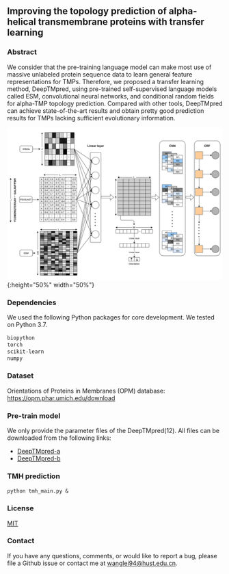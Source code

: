 ## Improving the topology prediction of alpha-helical transmembrane proteins with transfer learning

### Abstract
We consider that the pre-training language model can make most use of massive unlabeled protein sequence data to learn 
general feature representations for TMPs. Therefore, we proposed a transfer learning method, DeepTMpred, using pre-trained 
self-supervised language models called ESM, convolutional neural networks, and conditional random fields for alpha-TMP topology prediction. 
Compared with other tools, DeepTMpred can achieve state-of-the-art results and obtain pretty good prediction results for TMPs 
lacking sufficient evolutionary information.

![avatar](./images/g841.png){:height="50%" width="50%"}

### Dependencies

We used the following Python packages for core development. We tested on Python 3.7.

```
biopython
torch
scikit-learn
numpy
```

### Dataset
Orientations of Proteins in Membranes (OPM) database: https://opm.phar.umich.edu/download

### Pre-train model
We only provide the parameter files of the DeepTMpred(12).
All files can be downloaded from the following links: 
- [DeepTMpred-a](https://osf.io/2z6r9)
- [DeepTMpred-b](https://osf.io/2z6r9)



### TMH prediction
```shell script
python tmh_main.py &
```

### License
[MIT](LICENSE)

### Contact
If you have any questions, comments, or would like to report a bug, please file a Github issue or 
contact me at wanglei94@hust.edu.cn.